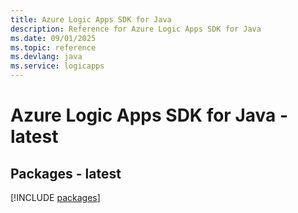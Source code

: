 ```yaml
---
title: Azure Logic Apps SDK for Java
description: Reference for Azure Logic Apps SDK for Java
ms.date: 09/01/2025
ms.topic: reference
ms.devlang: java
ms.service: logicapps
---
```

# Azure Logic Apps SDK for Java - latest
## Packages - latest
[!INCLUDE [packages](logic-apps-index.md)]